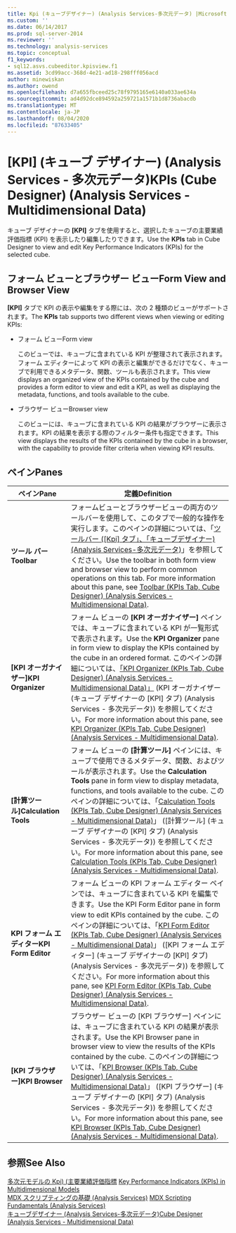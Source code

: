 ```yaml
---
title: Kpi (キューブデザイナー) (Analysis Services-多次元データ) |Microsoft Docs
ms.custom: ''
ms.date: 06/14/2017
ms.prod: sql-server-2014
ms.reviewer: ''
ms.technology: analysis-services
ms.topic: conceptual
f1_keywords:
- sql12.asvs.cubeeditor.kpisview.f1
ms.assetid: 3cd99acc-368d-4e21-ad18-298fff056acd
author: minewiskan
ms.author: owend
ms.openlocfilehash: d7a655fbceed25c78f9795165e6140a033ae634a
ms.sourcegitcommit: ad4d92dce894592a259721a1571b1d8736abacdb
ms.translationtype: MT
ms.contentlocale: ja-JP
ms.lasthandoff: 08/04/2020
ms.locfileid: "87633405"
---
```

# <a name="kpis-cube-designer-analysis-services---multidimensional-data"></a><span data-ttu-id="5baad-102">[KPI] (キューブ デザイナー) (Analysis Services - 多次元データ)</span><span class="sxs-lookup"><span data-stu-id="5baad-102">KPIs (Cube Designer) (Analysis Services - Multidimensional Data)</span></span>
  <span data-ttu-id="5baad-103">キューブ デザイナーの **[KPI]** タブを使用すると、選択したキューブの主要業績評価指標 (KPI) を表示したり編集したりできます。</span><span class="sxs-lookup"><span data-stu-id="5baad-103">Use the **KPIs** tab in Cube Designer to view and edit Key Performance Indicators (KPIs) for the selected cube.</span></span>  
  
## <a name="form-view-and-browser-view"></a><span data-ttu-id="5baad-104">フォーム ビューとブラウザー ビュー</span><span class="sxs-lookup"><span data-stu-id="5baad-104">Form View and Browser View</span></span>  
 <span data-ttu-id="5baad-105">**[KPI]** タブで KPI の表示や編集をする際には、次の 2 種類のビューがサポートされます。</span><span class="sxs-lookup"><span data-stu-id="5baad-105">The **KPIs** tab supports two different views when viewing or editing KPIs:</span></span>  
  
-   <span data-ttu-id="5baad-106">フォーム ビュー</span><span class="sxs-lookup"><span data-stu-id="5baad-106">Form view</span></span>  
  
     <span data-ttu-id="5baad-107">このビューでは、キューブに含まれている KPI が整理されて表示されます。フォーム エディターによって KPI の表示と編集ができるだけでなく、キューブで利用できるメタデータ、関数、ツールも表示されます。</span><span class="sxs-lookup"><span data-stu-id="5baad-107">This view displays an organized view of the KPIs contained by the cube and provides a form editor to view and edit a KPI, as well as displaying the metadata, functions, and tools available to the cube.</span></span>  
  
-   <span data-ttu-id="5baad-108">ブラウザー ビュー</span><span class="sxs-lookup"><span data-stu-id="5baad-108">Browser view</span></span>  
  
     <span data-ttu-id="5baad-109">このビューには、キューブに含まれている KPI の結果がブラウザーに表示されます。KPI の結果を表示する際のフィルター条件も指定できます。</span><span class="sxs-lookup"><span data-stu-id="5baad-109">This view displays the results of the KPIs contained by the cube in a browser, with the capability to provide filter criteria when viewing KPI results.</span></span>  
  
## <a name="panes"></a><span data-ttu-id="5baad-110">ペイン</span><span class="sxs-lookup"><span data-stu-id="5baad-110">Panes</span></span>  
  
|<span data-ttu-id="5baad-111">ペイン</span><span class="sxs-lookup"><span data-stu-id="5baad-111">Pane</span></span>|<span data-ttu-id="5baad-112">定義</span><span class="sxs-lookup"><span data-stu-id="5baad-112">Definition</span></span>|  
|----------|----------------|  
|<span data-ttu-id="5baad-113">**ツール バー**</span><span class="sxs-lookup"><span data-stu-id="5baad-113">**Toolbar**</span></span>|<span data-ttu-id="5baad-114">フォームビューとブラウザービューの両方のツールバーを使用して、このタブで一般的な操作を実行します。このペインの詳細については、「[ツールバー &#40;[Kpi] タブ」、「キューブデザイナー&#41; &#40;Analysis Services-多次元データ&#41;](toolbar-kpis-tab-cube-designer-analysis-services-multidimensional-data.md)」を参照してください。</span><span class="sxs-lookup"><span data-stu-id="5baad-114">Use the toolbar in both form view and browser view to perform common operations on this tab. For more information about this pane, see [Toolbar &#40;KPIs Tab, Cube Designer&#41; &#40;Analysis Services - Multidimensional Data&#41;](toolbar-kpis-tab-cube-designer-analysis-services-multidimensional-data.md).</span></span>|  
|<span data-ttu-id="5baad-115">**[KPI オーガナイザー]**</span><span class="sxs-lookup"><span data-stu-id="5baad-115">**KPI Organizer**</span></span>|<span data-ttu-id="5baad-116">フォーム ビューの **[KPI オーガナイザー]** ペインでは、キューブに含まれている KPI が一覧形式で表示されます。</span><span class="sxs-lookup"><span data-stu-id="5baad-116">Use the **KPI Organizer** pane in form view to display the KPIs contained by the cube in an ordered format.</span></span> <span data-ttu-id="5baad-117">このペインの詳細については、[「KPI Organizer (KPIs Tab, Cube Designer) (Analysis Services - Multidimensional Data)」](kpi-organizer-kpis-tab-cube-designer-analysis-services-multidimensional-data.md) (KPI オーガナイザー (キューブ デザイナーの [KPI] タブ) (Analysis Services - 多次元データ)) を参照してください。</span><span class="sxs-lookup"><span data-stu-id="5baad-117">For more information about this pane, see [KPI Organizer &#40;KPIs Tab, Cube Designer&#41; &#40;Analysis Services - Multidimensional Data&#41;](kpi-organizer-kpis-tab-cube-designer-analysis-services-multidimensional-data.md).</span></span>|  
|<span data-ttu-id="5baad-118">**[計算ツール]**</span><span class="sxs-lookup"><span data-stu-id="5baad-118">**Calculation Tools**</span></span>|<span data-ttu-id="5baad-119">フォーム ビューの **[計算ツール]** ペインには、キューブで使用できるメタデータ、関数、およびツールが表示されます。</span><span class="sxs-lookup"><span data-stu-id="5baad-119">Use the **Calculation Tools** pane in form view to display metadata, functions, and tools available to the cube.</span></span> <span data-ttu-id="5baad-120">このペインの詳細については、「[Calculation Tools (KPIs Tab, Cube Designer) (Analysis Services - Multidimensional Data)](calculation-tools-kpis-cube-designer-analysis-services-multidimensional-data.md)」 ([計算ツール] (キューブ デザイナーの [KPI] タブ) (Analysis Services - 多次元データ)) を参照してください。</span><span class="sxs-lookup"><span data-stu-id="5baad-120">For more information about this pane, see [Calculation Tools &#40;KPIs Tab, Cube Designer&#41; &#40;Analysis Services - Multidimensional Data&#41;](calculation-tools-kpis-cube-designer-analysis-services-multidimensional-data.md).</span></span>|  
|<span data-ttu-id="5baad-121">**KPI フォーム エディター**</span><span class="sxs-lookup"><span data-stu-id="5baad-121">**KPI Form Editor**</span></span>|<span data-ttu-id="5baad-122">フォーム ビューの KPI フォーム エディター ペインでは、キューブに含まれている KPI を編集できます。</span><span class="sxs-lookup"><span data-stu-id="5baad-122">Use the KPI Form Editor pane in form view to edit KPIs contained by the cube.</span></span> <span data-ttu-id="5baad-123">このペインの詳細については、「[KPI Form Editor (KPIs Tab, Cube Designer) (Analysis Services - Multidimensional Data)](kpi-form-editor-kpis-tab-cube-designer-analysis-services-multidimensional-data.md)」 ([KPI フォーム エディター] (キューブ デザイナーの [KPI] タブ) (Analysis Services - 多次元データ)) を参照してください。</span><span class="sxs-lookup"><span data-stu-id="5baad-123">For more information about this pane, see [KPI Form Editor &#40;KPIs Tab, Cube Designer&#41; &#40;Analysis Services - Multidimensional Data&#41;](kpi-form-editor-kpis-tab-cube-designer-analysis-services-multidimensional-data.md).</span></span>|  
|<span data-ttu-id="5baad-124">**[KPI ブラウザー]**</span><span class="sxs-lookup"><span data-stu-id="5baad-124">**KPI Browser**</span></span>|<span data-ttu-id="5baad-125">ブラウザー ビューの [KPI ブラウザー] ペインには、キューブに含まれている KPI の結果が表示されます。</span><span class="sxs-lookup"><span data-stu-id="5baad-125">Use the KPI Browser pane in browser view to view the results of the KPIs contained by the cube.</span></span> <span data-ttu-id="5baad-126">このペインの詳細については、「[KPI Browser (KPIs Tab, Cube Designer) (Analysis Services - Multidimensional Data)](kpi-browser-kpis-tab-cube-designer-analysis-services-multidimensional-data.md)」 ([KPI ブラウザー] (キューブ デザイナーの [KPI] タブ) (Analysis Services - 多次元データ)) を参照してください。</span><span class="sxs-lookup"><span data-stu-id="5baad-126">For more information about this pane, see [KPI Browser &#40;KPIs Tab, Cube Designer&#41; &#40;Analysis Services - Multidimensional Data&#41;](kpi-browser-kpis-tab-cube-designer-analysis-services-multidimensional-data.md).</span></span>|  
  
## <a name="see-also"></a><span data-ttu-id="5baad-127">参照</span><span class="sxs-lookup"><span data-stu-id="5baad-127">See Also</span></span>  
 <span data-ttu-id="5baad-128">[多次元モデルの Kpi&#41; &#40;主要業績評価指標](multidimensional-models/key-performance-indicators-kpis-in-multidimensional-models.md) </span><span class="sxs-lookup"><span data-stu-id="5baad-128">[Key Performance Indicators &#40;KPIs&#41; in Multidimensional Models](multidimensional-models/key-performance-indicators-kpis-in-multidimensional-models.md) </span></span>  
 <span data-ttu-id="5baad-129">[MDX スクリプティングの基礎 &#40;Analysis Services&#41;](multidimensional-models/mdx/mdx-scripting-fundamentals-analysis-services.md) </span><span class="sxs-lookup"><span data-stu-id="5baad-129">[MDX Scripting Fundamentals &#40;Analysis Services&#41;](multidimensional-models/mdx/mdx-scripting-fundamentals-analysis-services.md) </span></span>  
 [<span data-ttu-id="5baad-130">キューブデザイナー &#40;Analysis Services-多次元データ&#41;</span><span class="sxs-lookup"><span data-stu-id="5baad-130">Cube Designer &#40;Analysis Services - Multidimensional Data&#41;</span></span>](cube-designer-analysis-services-multidimensional-data.md)  
  
  
